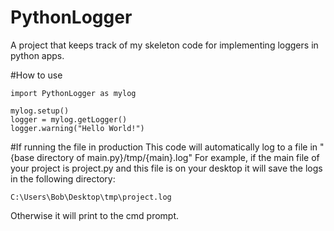 # PythonLogger
A project that keeps track of my skeleton code for implementing loggers in python apps.


#How to use
```
import PythonLogger as mylog

mylog.setup()
logger = mylog.getLogger()
logger.warning("Hello World!")
```


#If running the file in production
This code will automatically log to a file in "{base directory of main.py}/tmp/{main}.log"
For example, if the main file of your project is project.py and this file is on your desktop it will save the logs in the following directory:
```
C:\Users\Bob\Desktop\tmp\project.log
```

Otherwise it will print to the cmd prompt.

